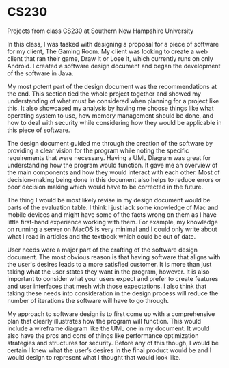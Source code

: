 # CS230
Projects from class CS230 at Southern New Hampshire University

In this class, I was tasked with designing a proposal for a piece of software for my client, The Gaming Room. My client was looking to create a web client that ran their game, Draw It or Lose It, which currently runs on only Android. I created a software design document and began the development of the software in Java.

My most potent part of the design document was the recommendations at the end. This section tied the whole project together and showed my understanding of what must be considered when planning for a project like this. It also showcased my analysis by having me choose things like what operating system to use, how memory management should be done, and how to deal with security while considering how they would be applicable in this piece of software.

The design document guided me through the creation of the software by providing a clear vision for the program while noting the specific requirements that were necessary. Having a UML Diagram was great for understanding how the program would function. It gave me an overview of the main components and how they would interact with each other. Most of decision-making being done in this document also helps to reduce errors or poor decision making which would have to be corrected in the future.

The thing I would be most likely revise in my design document would be parts of the evaluation table. I think I just lack some knowledge of Mac and mobile devices and might have some of the facts wrong on them as I have little first-hand experience working with them. For example, my knowledge on running a server on MacOS is very minimal and I could only write about what I read in articles and the textbook which could be out of date.

User needs were a major part of the crafting of the software design document. The most obvious reason is that having software that aligns with the user's desires leads to a more satisfied customer. It is more than just taking what the user states they want in the program, however. It is also important to consider what your users expect and prefer to create features and user interfaces that mesh with those expectations. I also think that taking these needs into consideration in the design process will reduce the number of iterations the software will have to go through.

My approach to software design is to first come up with a comprehensive plan that clearly illustrates how the program will function. This would include a wireframe diagram like the UML one in my document. It would also have the pros and cons of things like performance optimization strategies and structures for security. Before any of this though, I would be certain I knew what the user’s desires in the final product would be and I would design to represent what I thought that would look like.
